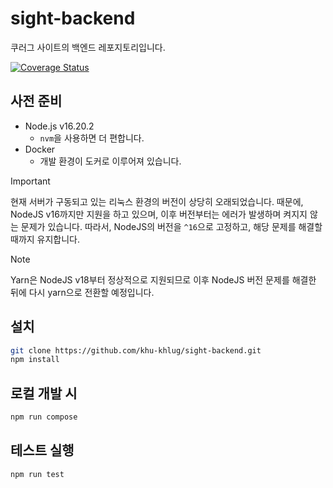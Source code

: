 # sight-backend

쿠러그 사이트의 백엔드 레포지토리입니다.

[![Coverage Status](https://coveralls.io/repos/github/khu-khlug/sight-backend/badge.svg?branch=main)](https://coveralls.io/github/khu-khlug/sight-backend?branch=main)

## 사전 준비

- Node.js v16.20.2
  - `nvm`을 사용하면 더 편합니다.
- Docker
  - 개발 환경이 도커로 이루어져 있습니다.

> [!IMPORTANT]
> 현재 서버가 구동되고 있는 리눅스 환경의 버전이 상당히 오래되었습니다.
> 때문에, NodeJS v16까지만 지원을 하고 있으며, 이후 버전부터는 에러가 발생하며 켜지지 않는 문제가 있습니다.
> 따라서, NodeJS의 버전을 `^16`으로 고정하고, 해당 문제를 해결할 때까지 유지합니다.

> [!NOTE]
> Yarn은 NodeJS v18부터 정상적으로 지원되므로 이후 NodeJS 버전 문제를 해결한 뒤에 다시 yarn으로 전환할 예정입니다.

## 설치

```sh
git clone https://github.com/khu-khlug/sight-backend.git
npm install
```

## 로컬 개발 시

```sh
npm run compose
```

## 테스트 실행

```sh
npm run test
```
